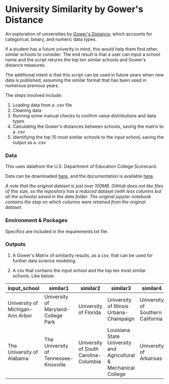 # University Similarity by Gower's Distance
An exploration of universities by [Gower's Distance](https://en.wikipedia.org/wiki/Gower%27s_distance), which accounts for categorical, binary, and numeric data types. 

If a student has a future univerity in mind, this would help them find other, similar schools to consider. The end result is that a user can input a school name and the script returns the top ten similar schools and Gower's distance measures. 

The additional intent is that this script can be used in future years when new data is published, assuming the similar format that has been used in numerous previous years. 

The steps involved include:
1. Loading data from a .csv file
2. Cleaning data
3. Running some manual checks to confirm value distributions and data types
4. Calculating the Gower's distances between schools, saving the matrix to a .csv
5. Identifying the top 10 most similar schools to the input school, saving the output as a .csv

### Data
This uses datafrom the U.S. Department of Education College Scorecard. 

Data can be downloaded [here](https://collegescorecard.ed.gov/data/), and the documentation is available [here](https://collegescorecard.ed.gov/data/documentation/). 

_A note that the original dataset is just over 100MB. GitHub does not like files of this size, so the repository has a reduced dataset (with less columns but all the schools) saved in the data folder. The original jupyter notebook contains the step on which columns were retained from the original dataset._

### Environment & Packages
Specifics are included in the requirements.txt file. 

### Outputs
1. A Gower's Matrix of similarity results, as a csv, that can be used for further data science modeling. 

2. A csv that contains the input school and the top ten most similar schools. Like below:

|input_school|similar1|similar2|similar3|similar4|similar5|similar6|similar7|similar8|similar9|similar10|
| -- | -- | -- | -- | -- | -- | -- | -- | -- | -- | -- |
| University of Michigan-Ann Arbor | University of Maryland-College Park | University of Florida | University of Illinois Urbana-Champaign | University of Southern California | University of Virginia-Main Campus | Northwestern University | Rutgers University-New Brunswick | University of Wisconsin-Madison | New York University | Cornell University |
| The University of Alabama | The University of Tennessee-Knoxville | University of South Carolina-Columbia | Louisiana State University and Agricultural & Mechanical College | University of Arkansas | Michigan State University | University of Delaware | University of Cincinnati-Main Campus | University of Colorado Boulder | University of Oklahoma-Norman Campus | Indiana University-Bloomington | 

